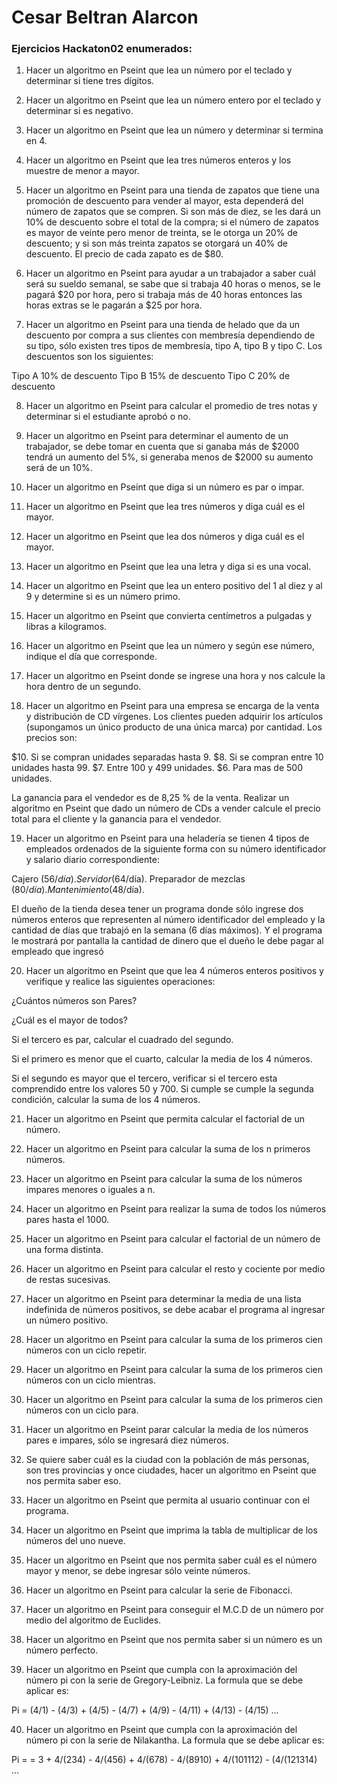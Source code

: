 # Cesar Beltran Alarcon

### Ejercicios Hackaton02 enumerados:

1) Hacer un algoritmo en Pseint que lea un número por el teclado y determinar si tiene tres dígitos.

2) Hacer un algoritmo en Pseint que lea un número entero por el teclado y determinar si es negativo.

3) Hacer un algoritmo en Pseint que lea un número y determinar si termina en 4.

4) Hacer un algoritmo en Pseint que lea tres números enteros y los muestre de menor a mayor.

5) Hacer un algoritmo en Pseint para una tienda de zapatos que tiene una promoción de descuento para vender al mayor, esta dependerá del número de zapatos que se compren. Si son más de diez, se les dará un 10% de descuento sobre el total de la compra; si el número de zapatos es mayor de veinte pero menor de treinta, se le otorga un 20% de descuento; y si son más treinta zapatos se otorgará un 40% de descuento. El precio de cada zapato es de $80.

6) Hacer un algoritmo en Pseint para ayudar a un trabajador a saber cuál será su sueldo semanal, se sabe que si trabaja 40 horas o menos, se le pagará $20 por hora, pero si trabaja más de 40 horas entonces las horas extras se le pagarán a $25 por hora.

7) Hacer un algoritmo en Pseint para una tienda de helado que da un descuento por compra a sus clientes con membresía dependiendo de    su tipo, sólo existen tres tipos de membresía, tipo A, tipo B y tipo C. Los descuentos son los siguientes:

  Tipo A 10% de descuento
  Tipo B 15% de descuento
  Tipo C 20% de descuento

8) Hacer un algoritmo en Pseint para calcular el promedio de tres notas y determinar si el estudiante aprobó o no.

9) Hacer un algoritmo en Pseint para determinar el aumento de un trabajador, se debe tomar en cuenta que si ganaba más de $2000 tendrá un aumento del 5%, si generaba menos de $2000 su aumento será de un 10%.

10) Hacer un algoritmo en Pseint que diga si un número es par o impar.

11) Hacer un algoritmo en Pseint que lea tres números y diga cuál es el mayor.

12) Hacer un algoritmo en Pseint que lea dos números y diga cuál es el mayor.

13) Hacer un algoritmo en Pseint que lea una letra y diga si es una vocal.

14) Hacer un algoritmo en Pseint que lea un entero positivo del 1 al diez y al 9 y determine si es un número primo.

15) Hacer un algoritmo en Pseint que convierta centímetros a pulgadas y libras a kilogramos.

16) Hacer un algoritmo en Pseint que lea un número y según ese número, indique el día que corresponde.

17) Hacer un algoritmo en Pseint donde se ingrese una hora y nos calcule la hora dentro de un segundo.

18) Hacer un algoritmo en Pseint para una empresa se encarga de la venta y distribución de CD vírgenes. Los clientes pueden adquirir los artículos (supongamos un único producto de una única marca) por cantidad. Los precios son:

  $10. Si se compran unidades separadas hasta 9.
  $8. Si se compran entre 10 unidades hasta 99.
  $7. Entre 100 y 499 unidades.
  $6. Para mas de 500 unidades.

La ganancia para el vendedor es de 8,25 % de la venta. Realizar un algoritmo en Pseint que dado un número de CDs a vender calcule el precio total para el cliente y la ganancia para el vendedor.

19) Hacer un algoritmo en Pseint para una heladería se tienen 4 tipos de empleados ordenados de la siguiente forma con su número identificador y salario diario correspondiente:

 Cajero (56$/día).
 Servidor (64$/día).
 Preparador de mezclas (80$/día).
 Mantenimiento (48$/día).

El dueño de la tienda desea tener un programa donde sólo ingrese dos números enteros que representen al número identificador del empleado y la cantidad de días que trabajó en la semana (6 días máximos). Y el programa le mostrará por pantalla la cantidad de dinero que el dueño le debe pagar al empleado que ingresó

20) Hacer un algoritmo en Pseint que que lea 4 números enteros positivos y verifique y realice las siguientes operaciones:

  ¿Cuántos números son Pares?

  ¿Cuál es el mayor de todos?

  Si el tercero es par, calcular el cuadrado del segundo.

  Si el primero es menor que el cuarto, calcular la media de los 4 números.

  Si el segundo es mayor que el tercero, verificar si el tercero esta comprendido entre los valores 50 y 700. Si cumple se cumple la segunda condición, calcular la suma de los 4 números.

21) Hacer un algoritmo en Pseint que permita calcular el factorial de un número.

22) Hacer un algoritmo en Pseint para calcular la suma de los n primeros números.

23) Hacer un algoritmo en Pseint para calcular la suma de los números impares menores o iguales a n.

24) Hacer un algoritmo en Pseint para realizar la suma de todos los números pares hasta el 1000.

25) Hacer un algoritmo en Pseint para calcular el factorial de un número de una forma distinta.

26) Hacer un algoritmo en Pseint para calcular el resto y cociente por medio de restas sucesivas.

27) Hacer un algoritmo en Pseint para determinar la media de una lista indefinida de números positivos, se debe acabar el programa al ingresar un número positivo.

28) Hacer un algoritmo en Pseint para calcular la suma de los primeros cien números con un ciclo repetir.

29) Hacer un algoritmo en Pseint para calcular la suma de los primeros cien números con un ciclo mientras.

30) Hacer un algoritmo en Pseint para calcular la suma de los primeros cien números con un ciclo para.

31) Hacer un algoritmo en Pseint parar calcular la media de los números pares e impares, sólo se ingresará diez números.

32) Se quiere saber cuál es la ciudad con la población de más personas, son tres provincias y once ciudades, hacer un algoritmo en Pseint que nos permita saber eso.

33) Hacer un algoritmo en Pseint que permita al usuario continuar con el programa.

34) Hacer un algoritmo en Pseint que imprima la tabla de multiplicar de los números del uno nueve.

35) Hacer un algoritmo en Pseint que nos permita saber cuál es el número mayor y menor, se debe ingresar sólo veinte números.

36) Hacer un algoritmo en Pseint para calcular la serie de Fibonacci.

37) Hacer un algoritmo en Pseint para conseguir el M.C.D de un número por medio del algoritmo de Euclides.

38) Hacer un algoritmo en Pseint que nos permita saber si un número es un número perfecto.

39) Hacer un algoritmo en Pseint que cumpla con la aproximación del número pi con la serie de Gregory-Leibniz. La formula que se debe aplicar es:

  Pi = (4/1) - (4/3) + (4/5) - (4/7) + (4/9) - (4/11) + (4/13) - (4/15) ...

40) Hacer un algoritmo en Pseint que cumpla con la aproximación del número pi con la serie de Nilakantha. La formula que se debe aplicar es:

  Pi = = 3 + 4/(234) - 4/(456) + 4/(678) - 4/(8910) + 4/(101112) - (4/(121314) ...